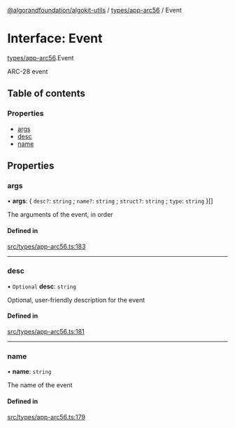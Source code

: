 [@algorandfoundation/algokit-utils](../README.md) / [types/app-arc56](../modules/types_app_arc56.md) / Event

# Interface: Event

[types/app-arc56](../modules/types_app_arc56.md).Event

ARC-28 event

## Table of contents

### Properties

- [args](types_app_arc56.Event.md#args)
- [desc](types_app_arc56.Event.md#desc)
- [name](types_app_arc56.Event.md#name)

## Properties

### args

• **args**: \{ `desc?`: `string` ; `name?`: `string` ; `struct?`: `string` ; `type`: `string`  }[]

The arguments of the event, in order

#### Defined in

[src/types/app-arc56.ts:183](https://github.com/algorandfoundation/algokit-utils-ts/blob/main/src/types/app-arc56.ts#L183)

___

### desc

• `Optional` **desc**: `string`

Optional, user-friendly description for the event

#### Defined in

[src/types/app-arc56.ts:181](https://github.com/algorandfoundation/algokit-utils-ts/blob/main/src/types/app-arc56.ts#L181)

___

### name

• **name**: `string`

The name of the event

#### Defined in

[src/types/app-arc56.ts:179](https://github.com/algorandfoundation/algokit-utils-ts/blob/main/src/types/app-arc56.ts#L179)
